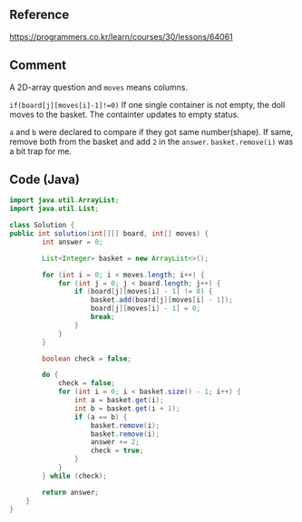 ## Reference

https://programmers.co.kr/learn/courses/30/lessons/64061

## Comment

A 2D-array question and `moves` means columns.

`if(board[j][moves[i]-1]!=0)` If one single container is not empty, the doll moves to the basket. The containter updates to empty status.

`a` and `b` were declared to compare if they got same number(shape). If same, remove both from the basket and add `2` in the `answer`. `basket.remove(i)` was a bit trap for me.

## Code (Java)

```Java
import java.util.ArrayList;
import java.util.List;

class Solution {
public int solution(int[][] board, int[] moves) {
        int answer = 0;

        List<Integer> basket = new ArrayList<>();

        for (int i = 0; i < moves.length; i++) {
            for (int j = 0; j < board.length; j++) {
                if (board[j][moves[i] - 1] != 0) {
                    basket.add(board[j][moves[i] - 1]);
                    board[j][moves[i] - 1] = 0;
                    break;
                }
            }
        }

        boolean check = false;

        do {
            check = false;
            for (int i = 0; i < basket.size() - 1; i++) {
                int a = basket.get(i);
                int b = basket.get(i + 1);
                if (a == b) {
                    basket.remove(i);
                    basket.remove(i);
                    answer += 2;
                    check = true;
                }
            }
        } while (check);

        return answer;
    }
}
```
